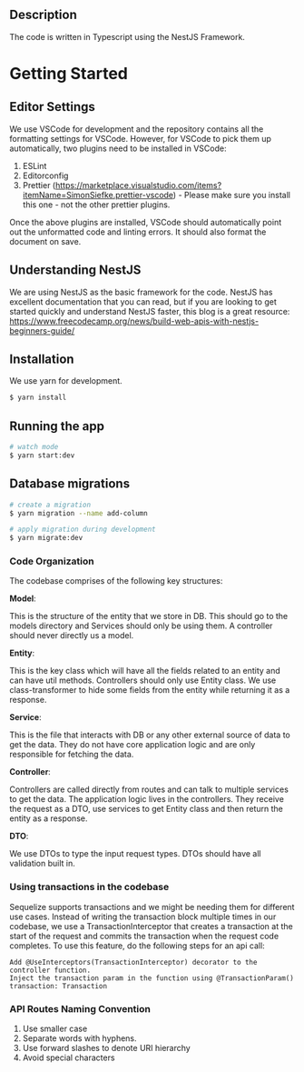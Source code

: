 ## Description

The code is written in Typescript using the NestJS Framework.

# Getting Started

## Editor Settings

We use VSCode for development and the repository contains all the formatting settings for VSCode. However, for VSCode to pick them up automatically, two plugins need to be installed in VSCode:

1. ESLint
2. Editorconfig
3. Prettier (https://marketplace.visualstudio.com/items?itemName=SimonSiefke.prettier-vscode) - Please make sure you install this one - not the other prettier plugins.

Once the above plugins are installed, VSCode should automatically point out the unformatted code and linting errors. It should also format the document on save.

## Understanding NestJS

We are using NestJS as the basic framework for the code. NestJS has excellent documentation that you can read,
but if you are looking to get started quickly and understand NestJS faster, this blog is a great resource:
https://www.freecodecamp.org/news/build-web-apis-with-nestjs-beginners-guide/

## Installation

We use yarn for development.

```bash
$ yarn install
```

## Running the app

```bash
# watch mode
$ yarn start:dev
```

## Database migrations

```bash
# create a migration
$ yarn migration --name add-column

# apply migration during development
$ yarn migrate:dev
```

### Code Organization

The codebase comprises of the following key structures:

**Model**:

This is the structure of the entity that we store in DB. This should go to the models directory and Services should only be using them. A controller should never directly
us a model.

**Entity**:

This is the key class which will have all the fields related to an entity and can have util methods. Controllers should only use Entity class.
We use class-transformer to hide some fields from the entity while returning it as a response.

**Service**:

This is the file that interacts with DB or any other external source of data to get the data. They do not have core application logic and are only responsible for fetching the data.

**Controller**:

Controllers are called directly from routes and can talk to multiple services to get the data. The application logic lives in the controllers.
They receive the request as a DTO, use services to get Entity class and then return the entity as a response.

**DTO**:

We use DTOs to type the input request types. DTOs should have all validation built in.

### Using transactions in the codebase

Sequelize supports transactions and we might be needing them for different use cases. Instead of writing the transaction block multiple times in our codebase, we use a TransactionInterceptor that creates a transaction at the start of the request
and commits the transaction when the request code completes. To use this feature, do the following steps for an api call:

```
Add @UseInterceptors(TransactionInterceptor) decorator to the controller function.
Inject the transaction param in the function using @TransactionParam() transaction: Transaction
```

### API Routes Naming Convention

1. Use smaller case
2. Separate words with hyphens.
3. Use forward slashes to denote URI hierarchy
4. Avoid special characters
